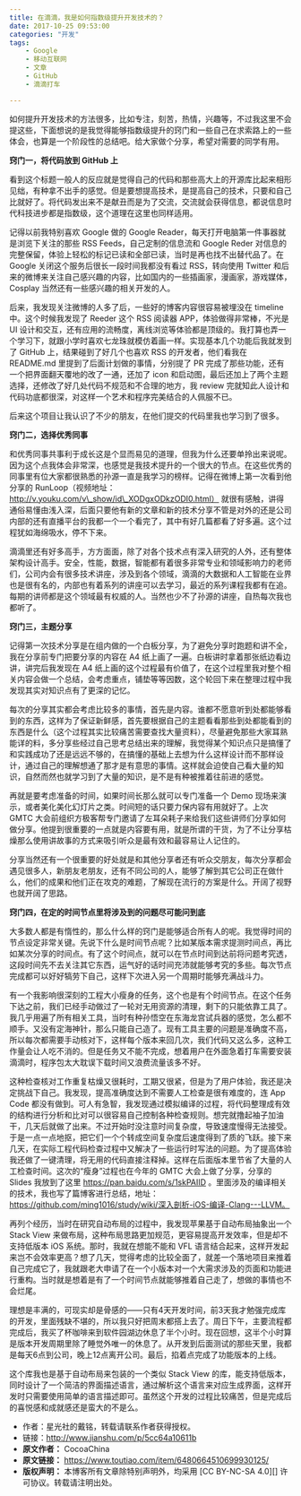 ```yaml
---
title: 在滴滴，我是如何指数级提升开发技术的？
date: 2017-10-25 09:53:00
categories: "开发"
tags:
	- Google
	- 移动互联网
	- 文章
	- GitHub
	- 滴滴打车

---
```


如何提升开发技术的方法很多，比如专注，刻苦，热情，兴趣等，不过我这里不会提这些，下面想说的是我觉得能够指数级提升的窍门和一些自己在求索路上的一些体会，也算是一个阶段性的总结吧。给大家做个分享，希望对需要的同学有用。

**窍门一，将代码放到 GitHub 上**

看到这个标题一般人的反应就是觉得自己的代码和那些高大上的开源库比起来相形见绌，有种拿不出手的感觉。但是要想提高技术，是提高自己的技术，只要和自己比就好了。将代码发出来不是献丑而是为了交流，交流就会获得信息，都说信息时代科技进步都是指数级，这个道理在这里也同样适用。

记得以前我特别喜欢 Google 做的 Google Reader，每天打开电脑第一件事器就是浏览下关注的那些 RSS Feeds，自己定制的信息流和 Google Reder 对信息的完整保留，体验上轻松的标记已读和全部已读，当时是再也找不出替代品了。在 Google 关闭这个服务后很长一段时间我都没有看过 RSS，转向使用 Twitter 和后来的微博来关注自己感兴趣的内容，比如国内的一些插画家，漫画家，游戏媒体，Cosplay 当然还有一些感兴趣的相关开发的人。

后来，我发现关注微博的人多了后，一些好的博客内容很容易被埋没在 timeline 中。这个时候我发现了 Reeder 这个 RSS 阅读器 APP，体验做得非常棒，不光是 UI 设计和交互，还有应用的流畅度，离线浏览等体验都是顶级的。我打算也弄一个学习下，就跟小学时喜欢七龙珠就模仿着画一样。实现基本几个功能后我就发到了 GitHub 上，结果碰到了好几个也喜欢 RSS 的开发者，他们看我在 README.md 里提到了后面计划做的事情，分别提了 PR 完成了那些功能，还有一个把界面翻天覆地的改了一通，还加了 icon 和启动图，最后还加上了两个主题选择，还修改了好几处代码不规范和不合理的地方，我 review 完就知此人设计和代码功底都很深，对这样一个艺术和程序完美结合的人佩服不已。

后来这个项目让我认识了不少的朋友，在他们提交的代码里我也学习到了很多。

**窍门二，选择优秀同事**

和优秀同事共事利于成长这是个显而易见的道理，但我为什么还要单拎出来说呢。因为这个点我体会非常深，也感觉是我技术提升的一个很大的节点。在这些优秀的同事里有位大家都很熟悉的孙源一直是我学习的榜样。记得在微博上第一次看到他分享的 RunLoop（视频地址：http://v.youku.com/v\_show/id\_XODgxODkzODI0.html） 就很有感触，讲得通俗易懂由浅入深，后面只要他有新的文章和新的技术分享不管是对外的还是公司内部的还有直播平台的我都一个一个看完了，其中有好几篇都看了好多遍。这个过程犹如海绵吸水，停不下来。

滴滴里还有好多高手，方方面面，除了对各个技术点有深入研究的人外，还有整体架构设计高手。安全，性能，数据，智能都有着很多非常专业和领域影响力的老师们，公司内会有很多技术讲座，涉及到各个领域，滴滴的大数据和人工智能在业界也是很有名的，内部也有着系列的讲座可以去学习，最近的系列课程我都有在追。每期的讲师都是这个领域最有权威的人。当然也少不了孙源的讲座，自热每次我也都听了。

**窍门三，主题分享**

记得第一次技术分享是在组内做的一个白板分享，为了避免分享时跑题和讲不全，我在分享前专门把要分享的内容在 A4 纸上画了一遍。白板讲时拿着那张纸边看边讲，讲完后我发现在 A4 纸上画的这个过程最有价值了，在这个过程里我对整个相关内容会做一个总结，会考虑重点，铺垫等等因数，这个轮回下来在整理过程中我发现其实对知识点有了更深的记忆。

每次的分享其实都会考虑比较多的事情，首先是内容。谁都不愿意听到处都能够看到的东西，这样为了保证新鲜感，首先要根据自己的主题看看那些到处都能看到的东西是什么（这个过程其实比较痛苦需要查找大量资料），尽量避免那些大家耳熟能详的料，多分享些经过自己思考总结出来的理解，我觉得某个知识点只是搞懂了和实践成功了还是远远不够的，在搞懂的基础上去想为什么这样设计而不那样设计，通过自己的理解想通了那才是有意思的事情。这样就会迫使自己看大量的知识，自然而然也就学习到了大量的知识，是不是有种被推着往前进的感觉。

再就是要考虑准备的时间，如果时间长那么就可以专门准备一个 Demo 现场来演示，或者美化美化幻灯片之类。时间短的话只要力保内容有用就好了。上次 GMTC 大会前组织方极客帮专门邀请了左耳朵耗子来给我们这些讲师们分享如何做分享。他提到很重要的一点就是内容要有用，就是所谓的干货，为了不让分享枯燥那么使用讲故事的方式来吸引听众是最有效和最容易让人记住的。

分享当然还有一个很重要的好处就是和其他分享者还有听众交朋友，每次分享都会遇见很多人，新朋友老朋友，还有不同公司的人，能够了解到其它公司正在做什么，他们的成果和他们正在攻克的难题，了解现在流行的方案是什么。开阔了视野也就开阔了思路。

**窍门四，在定的时间节点里将涉及到的问题尽可能问到底**

大多数人都是有惰性的，那么什么样的窍门是能够适合所有人的呢。我觉得时间的节点设定非常关键。先说下什么是时间节点呢？比如某版本需求提测时间点，再比如某次分享的时间点。有了这个时间点，就可以在节点时间到达前将问题考究透，这段时间先不去关注其它东西，运气好的话时间充沛就能够考究的多些。每次节点完成都可以好好犒劳下自己，这样下次进入另一个周期时能够充满战斗力。

有一个我影响很深刻的工程大小瘦身的任务，这个也是有个时间节点。在这个任务下达之前，我们已经手动做过了一轮对无用资源的清理，剩下的只能依靠工具了。我几乎用遍了所有相关工具，当时有种孙悟空在东海龙宫试兵器的感觉，怎么都不顺手。又没有定海神针，那么只能自己造了。现有工具主要的问题是准确度不高，所以每次都需要手动核对下，这样每个版本来回几次，我们代码又这么多，这种工作量会让人吃不消的。但是任务又不能不完成，想着用户在外面急着打车需要安装滴滴时，程序包太大耽误下载时间又浪费流量该多不好。

这种检查核对工作重复枯燥又很耗时，工期又很紧，但是为了用户体验，我还是决定挑战下自己。我发现，提高准确度达到不需要人工检查是很有难度的，连 App Code 都没有做到。可人有急智，我发现通过模拟编译的过程，将代码整理成有效的结构进行分析和比对可以很容易自己控制各种检查规则。想完就撸起袖子加油干，几天后就做了出来。不过开始时没注意时间复杂度，导致速度慢得无法接受。于是一点一点地抠，把它们一个个转成空间复杂度后速度得到了质的飞跃。接下来几天，在实际工程代码检查过程中又解决了一些运行时写法的问题。为了提高体验我还做了一键清理，将无用的代码直接注释掉。这样在后面版本里节省了大量的人工检查时间。这次的“瘦身”过程也在今年的 GMTC 大会上做了分享，分享的 Slides 我放到了这里 https://pan.baidu.com/s/1skPAIID 。里面涉及的编译相关的技术，我也写了篇博客进行总结，地址：https://github.com/ming1016/study/wiki/深入剖析-iOS-编译-Clang---LLVM。

再列个经历，当时在研究自动布局的过程中，我发现苹果基于自动布局抽象出一个 Stack View 来做布局，这种布局思路更加规范，更容易提高开发效率，但是却不支持低版本 iOS 系统。那时，我就在想能不能和 VFL 语言结合起来，这样开发起来岂不会效率更高？想了几天，觉得考虑的比较全面了，就差一个落地项目来推着自己完成它了，我就跟老大申请了在一个小版本对一个大需求涉及的页面和功能进行重构。当时就是想着是有了一个时间节点就能够推着自己走了，想做的事情也不会烂尾。

理想是丰满的，可现实却是骨感的——只有4天开发时间，前3天我才勉强完成库的开发，里面残缺不堪的，所以我只好把周末都搭上去了。周日下午，主要流程都完成后，我买了杯咖啡来到软件园湖边休息了半个小时。现在回想，这半个小时算是版本开发周期里除了睡觉外唯一的休息了。从开发到后面测试的那些天里，我都是每天6点到公司，晚上12点离开公司。最后，掐着点完成了功能版本的上线。

这个库我也是基于自动布局来包装的一个类似 Stack View 的库，能支持低版本，同时设计了一个简洁的界面描述语言，通过解析这个语言来对应生成界面，这样开发时只需要使用简单的语言描述即可。虽然这个开发的过程比较痛苦，但是完成后的喜悦感和成就感还是蛮大的不是么。

 *  作者：星光社的戴铭，转载请联系作者获得授权。
 *  链接：http://www.jianshu.com/p/5cc64a10611b
 *  **原文作者：** CocoaChina
 *  **原文链接：** https://www.toutiao.com/item/6480664510699930125/
 *  **版权声明：** 本博客所有文章除特别声明外，均采用 [CC BY-NC-SA 4.0][] 许可协议。转载请注明出处。